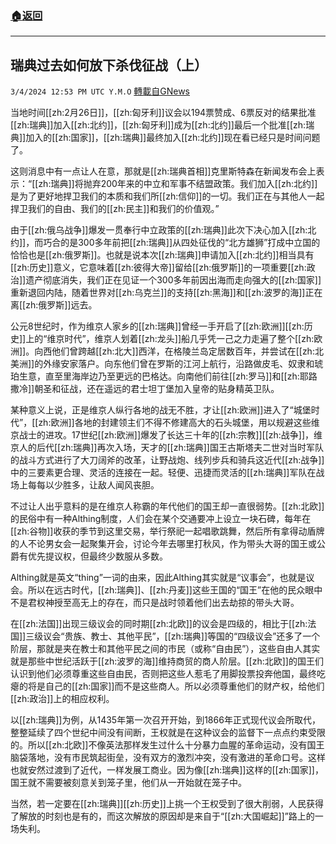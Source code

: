 ###  [:house:返回](README.md)
---


## 瑞典过去如何放下杀伐征战（上）
`3/4/2024 12:53 PM UTC Y.M.O` [轉載自GNews](https://gnews.org/articles/2363657)

当地时间[[zh:2月26日]]，[[zh:匈牙利]]议会以194票赞成、6票反对的结果批准[[zh:瑞典]]加入[[zh:北约]]，[[zh:匈牙利]]成为[[zh:北约]]最后一个批准[[zh:瑞典]]加入的[[zh:国家]]，[[zh:瑞典]]最终加入[[zh:北约]]现在看已经只是时间问题了。

这则消息中有一点让人在意，那就是[[zh:瑞典首相]]克里斯特森在新闻发布会上表示：“[[zh:瑞典]]将抛弃200年来的中立和军事不结盟政策。我们加入[[zh:北约]]是为了更好地捍卫我们的本质和我们所[[zh:信仰]]的一切。我们正在与其他人一起捍卫我们的自由、我们的[[zh:民主]]和我们的价值观。”

由于[[zh:俄乌战争]]爆发一贯奉行中立政策的[[zh:瑞典]]此次下决心加入[[zh:北约]]，而巧合的是300多年前把[[zh:瑞典]]从四处征伐的“北方雄狮”打成中立国的恰恰也是[[zh:俄罗斯]]。也就是说本次[[zh:瑞典]]申请加入[[zh:北约]]相当具有[[zh:历史]]意义，它意味着[[zh:彼得大帝]]留给[[zh:俄罗斯]]的一项重要[[zh:政治]]遗产彻底消失，我们正在见证一个300多年前因出海而走向强大的[[zh:国家]]重新退回内陆，随着世界对[[zh:乌克兰]]的支持[[zh:黑海]]和[[zh:波罗的海]]正在离[[zh:俄罗斯]]远去。

公元8世纪时，作为维京人家乡的[[zh:瑞典]]曾经一手开启了[[zh:欧洲]][[zh:历史]]上的“维京时代”，维京人划着[[zh:龙头]]船几乎凭一己之力走遍了整个[[zh:欧洲]]。向西他们曾跨越[[zh:北大]]西洋，在格陵兰岛定居数百年，并尝试在[[zh:北美洲]]的外缘安家落户。向东他们曾在罗斯的江河上航行，沿路做皮毛、奴隶和琥珀生意，直至里海岸边乃至更远的巴格达。向南他们前往[[zh:罗马]]和[[zh:耶路撒冷]]朝圣和征战，还在遥远的君士坦丁堡加入皇帝的贴身精英卫队。

某种意义上说，正是维京人纵行各地的战无不胜，才让[[zh:欧洲]]进入了“城堡时代”，[[zh:欧洲]]各地的封建领主们不得不修建高大的石头城堡，用以规避这些维京战士的进攻。17世纪[[zh:欧洲]]爆发了长达三十年的[[zh:宗教]][[zh:战争]]，维京人的后代[[zh:瑞典]]再次入场，天才的[[zh:瑞典]]国王古斯塔夫二世对当时军队的战斗方式进行了大刀阔斧的改革，让野战炮、线列步兵和骑兵这近代[[zh:战争]]中的三要素更合理、灵活的连接在一起。轻便、迅捷而灵活的[[zh:瑞典]]军队在战场上每每以少胜多，让敌人闻风丧胆。

不过让人出乎意料的是在维京人称霸的年代他们的国王却一直很弱势。[[zh:北欧]]的民俗中有一种Althing制度，人们会在某个交通要冲上设立一块石碑，每年在[[zh:谷物]]收获的季节到这里交易，举行祭祀一起唱歌跳舞，然后所有拿得动盾牌的人不论男女会一起聚集开会，讨论今年去哪里打秋风，作为带头大哥的国王或公爵有优先提议权，但最终少数服从多数。

Althing就是英文“thing”一词的由来，因此Althing其实就是“议事会”，也就是议会。所以在远古时代，[[zh:瑞典]]、[[zh:丹麦]]这些王国的“国王”在他的民众眼中不是君权神授至高无上的存在，而只是战时领着他们出去劫掠的带头大哥。

在[[zh:法国]]出现三级议会的同时期[[zh:北欧]]的议会是四级的，相比于[[zh:法国]]三级议会“贵族、教士、其他平民”，[[zh:瑞典]]等国的“四级议会”还多了一个阶层，那就是夹在教士和其他平民之间的市民（或称“自由民”），这些自由人其实就是那些中世纪活跃于[[zh:波罗的海]]维持商贸的商人阶层。[[zh:北欧]]的国王们认识到他们必须尊重这些自由民，否则把这些人惹毛了用脚投票投奔他国，最终吃瘪的将是自己的[[zh:国家]]而不是这些商人。所以必须尊重他们的财产权，给他们[[zh:政治]]上的相应权利。

以[[zh:瑞典]]为例，从1435年第一次召开开始，到1866年正式现代议会所取代，整整延续了四个世纪中间没有间断，王权就是在这种议会的监督下一点点约束受限的。所以[[zh:北欧]]不像英法那样发生过什么十分暴力血腥的革命运动，没有国王脑袋落地，没有市民筑起街垒，没有双方的激烈冲突，没有激进的革命口号。这样也就安然过渡到了近代，一样发展工商业。因为像[[zh:瑞典]]这样的[[zh:国家]]，国王就不需要被刻意关到笼子里，他们从一开始就在笼子中。

当然，若一定要在[[zh:瑞典]][[zh:历史]]上挑一个王权受到了很大削弱，人民获得了解放的时刻也是有的，而这次解放的原因却是来自于“[[zh:大国崛起]]”路上的一场失利。
